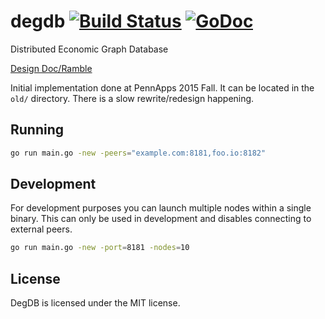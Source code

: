 # degdb [![Build Status](https://travis-ci.org/degdb/degdb.svg?branch=master)](https://travis-ci.org/degdb/degdb) [![GoDoc](https://godoc.org/github.com/degdb/degdb?status.svg)](https://godoc.org/github.com/degdb/degdb)

Distributed Economic Graph Database

[Design Doc/Ramble](https://docs.google.com/document/d/1Z1zUMOGzsBLOU1JoeY-CLFI9eSMajrnQraBvSybjP8I/edit)

Initial implementation done at PennApps 2015 Fall. It can be located in the `old/` directory. There is a slow rewrite/redesign happening.

## Running
```bash
go run main.go -new -peers="example.com:8181,foo.io:8182"
```

## Development
For development purposes you can launch multiple nodes within a single binary. This can only be used in development and disables connecting to external peers.
```bash
go run main.go -new -port=8181 -nodes=10
```

## License

DegDB is licensed under the MIT license.
